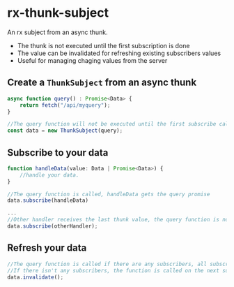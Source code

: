 # rx-thunk-subject
An rx subject from an async thunk.
- The thunk is not executed until the first subscription is done
- The value can be invalidated for refreshing existing subscribers values
- Useful for managing chaging values from the server

## Create a `ThunkSubject` from an async thunk
```js
async function query() : Promise<Data> {
    return fetch("/api/myquery");
}

//The query function will not be executed until the first subscribe call
const data = new ThunkSubject(query);
```

## Subscribe to your data
```js
function handleData(value: Data | Promise<Data>) {
    //handle your data.
}

//The query function is called, handleData gets the query promise
data.subscribe(handleData)

...
//Other handler receives the last thunk value, the query function is not called
data.subscribe(otherHandler);
```

## Refresh your data
```js
//The query function is called if there are any subscribers, all subscribers get the new value
//If there isn't any subscribers, the function is called on the next subscription
data.invalidate();
```